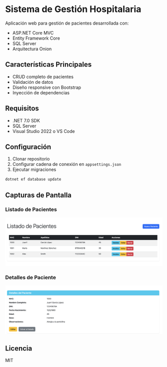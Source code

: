 # Sistema de Gestión Hospitalaria

Aplicación web para gestión de pacientes desarrollada con:
- ASP.NET Core MVC
- Entity Framework Core
- SQL Server
- Arquitectura Onion

## Características Principales
- CRUD completo de pacientes
- Validación de datos
- Diseño responsive con Bootstrap
- Inyección de dependencias

## Requisitos
- .NET 7.0 SDK
- SQL Server
- Visual Studio 2022 o VS Code

## Configuración
1. Clonar repositorio
2. Configurar cadena de conexión en `appsettings.json`
3. Ejecutar migraciones

```bash
dotnet ef database update
```

## Capturas de Pantalla

### Listado de Pacientes
![Listado de Pacientes](Screenshots/lista-pacientes.png)

### Detalles de Paciente
![Editar Paciente](Screenshots/editar-paciente.png)

## Licencia
MIT
